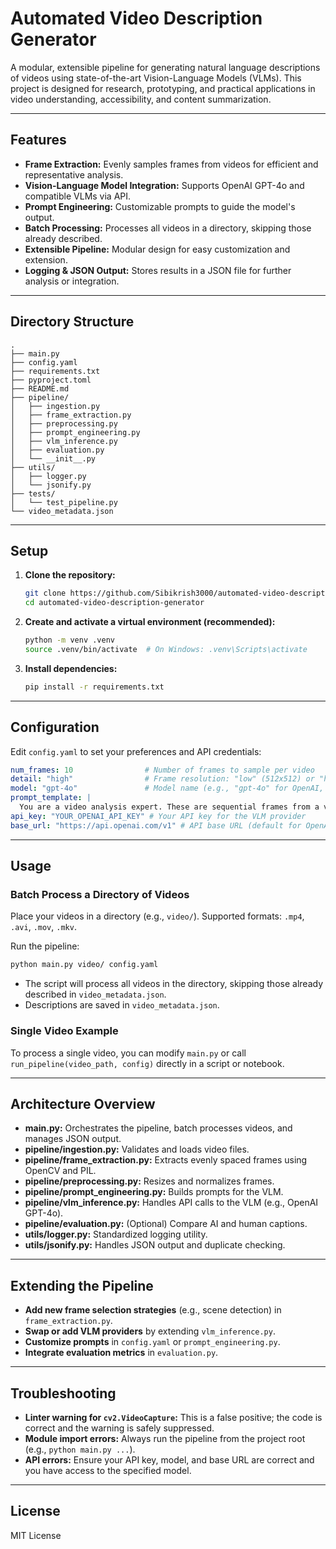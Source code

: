 # Automated Video Description Generator

A modular, extensible pipeline for generating natural language descriptions of videos using state-of-the-art Vision-Language Models (VLMs). This project is designed for research, prototyping, and practical applications in video understanding, accessibility, and content summarization.

---

## Features
- **Frame Extraction:** Evenly samples frames from videos for efficient and representative analysis.
- **Vision-Language Model Integration:** Supports OpenAI GPT-4o and compatible VLMs via API.
- **Prompt Engineering:** Customizable prompts to guide the model's output.
- **Batch Processing:** Processes all videos in a directory, skipping those already described.
- **Extensible Pipeline:** Modular design for easy customization and extension.
- **Logging & JSON Output:** Stores results in a JSON file for further analysis or integration.

---

## Directory Structure
```
.
├── main.py
├── config.yaml
├── requirements.txt
├── pyproject.toml
├── README.md
├── pipeline/
│   ├── ingestion.py
│   ├── frame_extraction.py
│   ├── preprocessing.py
│   ├── prompt_engineering.py
│   ├── vlm_inference.py
│   ├── evaluation.py
│   └── __init__.py
├── utils/
│   ├── logger.py
│   └── jsonify.py
├── tests/
│   └── test_pipeline.py
└── video_metadata.json
```

---

## Setup

1. **Clone the repository:**
   ```sh
   git clone https://github.com/Sibikrish3000/automated-video-description-generator.git
   cd automated-video-description-generator
   ```

2. **Create and activate a virtual environment (recommended):**
   ```sh
   python -m venv .venv
   source .venv/bin/activate  # On Windows: .venv\Scripts\activate
   ```

3. **Install dependencies:**
   ```sh
   pip install -r requirements.txt
   ```

---

## Configuration

Edit `config.yaml` to set your preferences and API credentials:

```yaml
num_frames: 10                # Number of frames to sample per video
detail: "high"                # Frame resolution: "low" (512x512) or "high" (1024x1024)
model: "gpt-4o"               # Model name (e.g., "gpt-4o" for OpenAI, or compatible VLM)
prompt_template: |
  You are a video analysis expert. These are sequential frames from a video. Please provide a single-paragraph description that covers the setting, main subjects, their actions, and the overall mood or narrative.
api_key: "YOUR_OPENAI_API_KEY" # Your API key for the VLM provider
base_url: "https://api.openai.com/v1" # API base URL (default for OpenAI)
```

---

## Usage

### **Batch Process a Directory of Videos**

Place your videos in a directory (e.g., `video/`). Supported formats: `.mp4`, `.avi`, `.mov`, `.mkv`.

Run the pipeline:
```sh
python main.py video/ config.yaml
```
- The script will process all videos in the directory, skipping those already described in `video_metadata.json`.
- Descriptions are saved in `video_metadata.json`.

### **Single Video Example**

To process a single video, you can modify `main.py` or call `run_pipeline(video_path, config)` directly in a script or notebook.

---

## Architecture Overview

- **main.py:** Orchestrates the pipeline, batch processes videos, and manages JSON output.
- **pipeline/ingestion.py:** Validates and loads video files.
- **pipeline/frame_extraction.py:** Extracts evenly spaced frames using OpenCV and PIL.
- **pipeline/preprocessing.py:** Resizes and normalizes frames.
- **pipeline/prompt_engineering.py:** Builds prompts for the VLM.
- **pipeline/vlm_inference.py:** Handles API calls to the VLM (e.g., OpenAI GPT-4o).
- **pipeline/evaluation.py:** (Optional) Compare AI and human captions.
- **utils/logger.py:** Standardized logging utility.
- **utils/jsonify.py:** Handles JSON output and duplicate checking.

---

## Extending the Pipeline
- **Add new frame selection strategies** (e.g., scene detection) in `frame_extraction.py`.
- **Swap or add VLM providers** by extending `vlm_inference.py`.
- **Customize prompts** in `config.yaml` or `prompt_engineering.py`.
- **Integrate evaluation metrics** in `evaluation.py`.

---

## Troubleshooting
- **Linter warning for `cv2.VideoCapture`:** This is a false positive; the code is correct and the warning is safely suppressed.
- **Module import errors:** Always run the pipeline from the project root (e.g., `python main.py ...`).
- **API errors:** Ensure your API key, model, and base URL are correct and you have access to the specified model.

---

## License
MIT License


